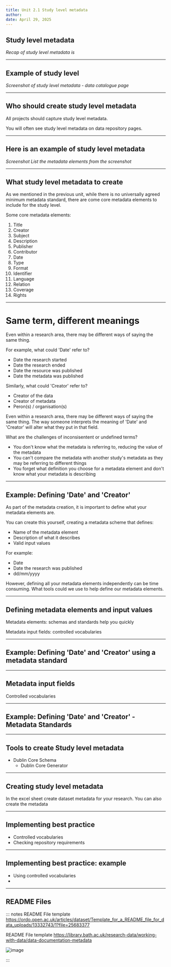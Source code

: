 ```yaml
---
title: Unit 2.1 Study level metadata
author: 
date: April 29, 2025
---
```

## Study level metadata

_Recap of study level metadata is_

---
## Example of study level

_Screenshot of study level metadata - data catalogue page_

---
## Who should create study level metadata

All projects should capture study level metadata.

You will often see study level metadata on data repository pages.

---
## Here is an example of study level metadata

_Screenshot_
_List the metadata elements from the screenshot_

---
## What study level metadata to create

As we mentioned in the previous unit, while there is no universally agreed minimum metadata standard, there are come core metadata elements to include for the study level.

Some core metadata elements:

1. Title	
2. Creator	
3. Subject	
4. Description	
5. Publisher	
6. Contributor
7. Date
8. Type
9. Format
10. Identifier
11. Language
12. Relation
13. Coverage
14. Rights

---
# Same term, different meanings 

Even within a research area, there may be different ways of saying the same thing. 

For example, what could 'Date' refer to?
- Date the research started
- Date the research ended
- Date the resource was published
- Date the metadata was published

Similarly, what could 'Creator' refer to?
- Creator of the data
- Creator of metadata
- Peron(s) / organisation(s)

Even within a research area, there may be different ways of saying the same thing. The way someone interprets the meaning of 'Date' and 'Creator' will alter what they put in that field.

What are the challenges of inconsisentent or undefined terms?
- You don't know what the metadata is referring to, reducing the value of the metadata
- You can't compare the metadata with another study's metadata as they may be referring to different things
- You forget what definition you choose for a metadata element and don't know what your metadata is describing

---
## Example: Defining 'Date' and 'Creator'

As part of the metadata creation, it is important to define what your metadata elements are.

You can create this yourself, creating a metadata scheme that defines:
- Name of the metadata element
- Description of what it describes
- Valid input values

For example:
- Date
- Date the research was published
- dd/mm/yyyy

However, defining all your metadata elements independently can be time consuming. 
What tools could we use to help define our metadata elements.

---
## Defining metadata elements and input values

Metadata elements: schemas and standards help you quickly 

Metadata input fields: controlled vocabularies  

---
## Example: Defining 'Date' and 'Creator' using a metadata standard


---
## Metadata input fields



Controlled vocabularies

---
## Example: Defining 'Date' and 'Creator' - Metadata Standards




---

## Tools to create Study level metadata
 
 - Dublin Core Schema
   - Dublin Core Generator
   
---

## Creating study level metadata

In the excel sheet create dataset metadata for your research.
You can also create the metadata 

---

## Implementing best practice 

- Controlled vocabularies
- Checking repository requirements

---

## Implementing best practice: example 

- Using controlled vocabularies
- 

---

## README Files



::: notes
README File template https://ordo.open.ac.uk/articles/dataset/Template_for_a_README_file_for_data_uploads/13332743/1?file=25683377

README File template
https://library.bath.ac.uk/research-data/working-with-data/data-documentation-metadata

![image](https://github.com/user-attachments/assets/9e151c89-e8e7-4304-b953-7b1f18083e41)

:::
